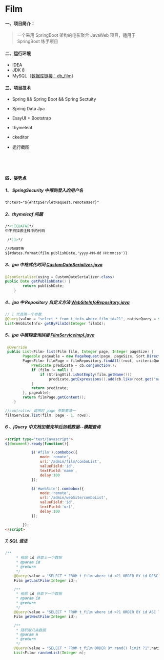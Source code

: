 # Film
#### 一、项目简介：

> 一个采用 SpringBoot 架构的电影聚合 JavaWeb 项目，适用于 SpringBoot 练手项目

#### 二、运行环境

* IDEA
* JDK 8
* MySQL（[数据库链接：db_film](https://github.com/volewu/Flim/blob/master/db_cms.sql)）

#### 三、项目技术

* Spring && Spring Boot && Spring Sectuity 

* Spring Data Jpa

* EsayUI + Bootstrap

* thymeleaf

* ckeditor

* 运行截图

  ​

  ​

#### 四、姿势点

##### 1、 SpringSecurity 中得到登入的用户名

```html
th:text="${#httpServletRequest.remoteUser}"
```

##### 2、thymeleaf 问题

```html
/*<![CDATA[*/
中不扫描该注释中的代码

 /*]]>*/

//时间转换
${#dates.format(film.publishDate,'yyyy-MM-dd HH:mm:ss')}
```

##### 3、jpa 中格式化时间 [CustomDateSerializer.java](https://github.com/volewu/Film/blob/master/src/main/java/com/vole/film/util/CustomDateSerializer.java)

```java
@JsonSerialize(using = CustomDateSerializer.class)
public Date getPublishDate() {
        return publishDate;
    }
```
##### 4、jpa 中 Repository 自定义方法 [WebSiteInfoRepository.java](https://github.com/volewu/Film/blob/master/src/main/java/com/vole/film/repository/WebSiteInfoRepository.java)

```java
// 1 代表第一个参数
@Query(value = "select * from t_info where film_id=?1", nativeQuery = true)
List<WebSiteInfo> getByFilmId(Integer filmId);
```

##### 5、jpa 中模糊查询拼接 [FilmServiceImpl.java](https://github.com/volewu/Film/blob/master/src/main/java/com/vole/film/service/impl/FilmServiceImpl.java)

```java
 @Override
 public List<Film> list(Film film, Integer page, Integer pageSize) {
        Pageable pageable = new PageRequest(page, pageSize, Sort.Direction.DESC, "publishDate");
        Page<Film> filmPage = filmRepository.findAll((root, criteriaQuery, cb) -> {
            Predicate predicate = cb.conjunction();
            if (film != null) {
                if (StringUtil.isNotEmpty(film.getName()))
                    predicate.getExpressions().add(cb.like(root.get("name"), "%" + film.getName().trim() + "%"));
            }
            return predicate;
        }, pageable);
        return filmPage.getContent();
    }

//controller 调用时 page 参数要减一
filmService.list(film, page - 1, rows);
```

##### 6 、jQuery 中文档加载完毕后加载数据--模糊查询

```html
<script type="text/javascript">
$(document).ready(function(){

            $('#film').combobox({
                mode:'remote',
                url:'/admin/film/comboList',
                valueField:'id',
                textField:'name',
                delay:100
            });

            $('#webSite').combobox({
                mode:'remote',
                url:'/admin/webSite/comboList',
                valueField:'id',
                textField:'url',
                delay:100
            });

        });
</script>
```

##### 7. SQL 语法

```java
/**
     * 根据 id 获取上一个数据
     * @param id
     * @return
     */
    @Query(value = "SELECT * FROM t_film where id <?1 ORDER BY id DESC limit 1", nativeQuery = true)
    Film getLastFilm(Integer id);

    /**
     * 根据 id 获取下一个数据
     * @param id
     * @return
     */
    @Query(value = "SELECT * FROM t_film where id >?1 ORDER BY id ASC limit 1", nativeQuery = true)
    Film getNextFilm(Integer id);

    /**
     * 随机取几条数据
     * @param n
     * @return
     */
    @Query(value = "SELECT * FROM t_film ORDER BY rand() limit ?1",nativeQuery = true)
    List<Film> randomList(Integer n);
```

